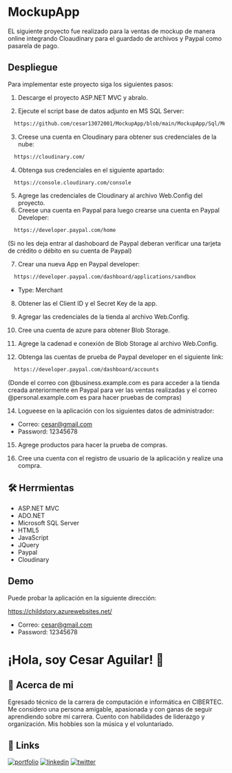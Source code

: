 
# MockupApp

EL siguiente proyecto fue realizado para la ventas de mockup de manera online integrando Cloaudinary para el guardado de archivos y Paypal como pasarela de pago.




## Despliegue

Para implementar este proyecto siga los siguientes pasos:

  1. Descarge el proyecto ASP.NET MVC y abralo.  
  
  2. Ejecute el script base de datos adjunto en MS SQL Server: 
```bash
  https://github.com/cesar13072001/MockupApp/blob/main/MockupApp/Sql/Mockup.sql
```
  3. Creese una cuenta en Cloudinary para obtener sus credenciales de la nube:
```bash
  https://cloudinary.com/
```
  4. Obtenga sus credenciales en el siguiente apartado:
```bash
  https://console.cloudinary.com/console
```
  5. Agrege las credenciales de Cloudinary al archivo Web.Config del proyecto.
  6. Creese una cuenta en Paypal para luego crearse una cuenta en Paypal Developer:
```bash
  https://developer.paypal.com/home
```
  (Si no les deja entrar al dashoboard de Paypal deberan verificar una tarjeta de 
  crédito o débito en su cuenta de Paypal)



  7. Crear una nueva App en Paypal developer:

```bash
  https://developer.paypal.com/dashboard/applications/sandbox
```
  - Type: Merchant

  8. Obtener las el Client ID y el Secret Key de la app.

  9. Agregar las credenciales de la tienda al archivo Web.Config.

  10. Cree una cuenta de azure para obtener  Blob Storage.

  11. Agrege la cadenad e conexión de Blob Storage al archivo Web.Config.

  13. Obtenga las cuentas de prueba de Paypal developer en el siguiente link:

```bash
  https://developer.paypal.com/dashboard/accounts
```

  (Donde el correo con @business.example.com es para acceder a la tienda creada 
  anteriormente en Paypal para ver las ventas realizadas y el correo 
  @personal.example.com es para hacer pruebas de compras)


  14. Logueese en la aplicación con los siguientes datos de administrador:

 - Correo: cesar@gmail.com
 - Password: 12345678

  15. Agrege productos para hacer la prueba de compras.

  16. Cree una cuenta con el registro de usuario de la aplicación y 
  realize una compra.

## 🛠 Herrmientas
- ASP.NET MVC
- ADO.NET
- Microsoft SQL Server
- HTML5
- JavaScript
- JQuery
- Paypal
- Cloudinary



## Demo
Puede probar la aplicación en la siguiente dirección:

https://childstory.azurewebsites.net/
 - Correo: cesar@gmail.com
 - Password: 12345678

# ¡Hola, soy Cesar Aguilar! 👋


## 🚀 Acerca de mi
Egresado técnico de la carrera de computación e informática en CIBERTEC. Me considero una persona amigable, apasionada y con ganas de seguir aprendiendo sobre mi carrera. Cuento con habilidades de liderazgo y organización. Mis hobbies son la música y el voluntariado.




## 🔗 Links
[![portfolio](https://img.shields.io/badge/my_portfolio-000?style=for-the-badge&logo=ko-fi&logoColor=white)](https://cesar13072001.github.io/portafolio/)
[![linkedin](https://img.shields.io/badge/linkedin-0A66C2?style=for-the-badge&logo=linkedin&logoColor=white)](https://www.linkedin.com/in/cesar13072001/)
[![twitter](https://img.shields.io/badge/twitter-1DA1F2?style=for-the-badge&logo=twitter&logoColor=white)](https://twitter.com/cesar13072001)

